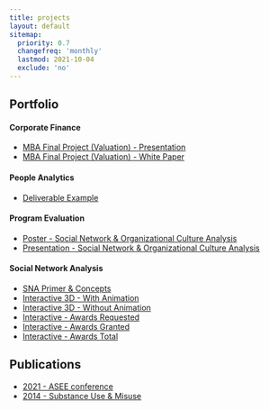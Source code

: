 ```yaml
---
title: projects
layout: default
sitemap:
  priority: 0.7
  changefreq: 'monthly'
  lastmod: 2021-10-04
  exclude: 'no'
---
```


## Portfolio

#### Corporate Finance
- <a href="https://pinedo.org/projects/CorpFin%20-%20LUV%20valuation%20-%20presentation.pdf" target="_blank" rel="noopener noreferrer">MBA Final Project (Valuation) - Presentation</a>
- <a href="https://pinedo.org/projects/CorpFin%20-%20LUV%20valuation%20-%20white%20paper.pdf" target="_blank" rel="noopener noreferrer">MBA Final Project (Valuation) - White Paper</a>

#### People Analytics
- <a href="https://pinedo.org/projects/People%20Analytics%20Case%20Study%20Sample.pdf" target="_blank" rel="noopener noreferrer">Deliverable Example</a>

#### Program Evaluation
- <a href="https://pinedo.org/projects/ASEE2021_Poster_Kacz_Pinedo.pdf" target="_blank" rel="noopener noreferrer">Poster - Social Network & Organizational Culture Analysis</a>
- <a href="https://pinedo.org/projects/ASEE2021_Presentation_Kacz_Pinedo.pdf" target="_blank" rel="noopener noreferrer">Presentation - Social Network & Organizational Culture Analysis</a>

#### Social Network Analysis
- <a href="https://pinedo.org/projects/Generic_description_SNA.pdf" target="_blank" rel="noopener noreferrer">SNA Primer & Concepts</a>
- <a href="https://pinedo.org/projects/graphjs_animation_without_labels.html" target="_blank" rel="noopener noreferrer">Interactive 3D - With Animation</a>
- <a href="https://pinedo.org/projects/graphjs_without_labels.html" target="_blank" rel="noopener noreferrer">Interactive 3D - Without Animation</a>
- <a href="https://pinedo.org/projects/interactive_graph_1_no_labels.html" target="_blank" rel="noopener noreferrer">Interactive - Awards Requested</a>
- <a href="https://pinedo.org/projects/interactive_graph_2_no_labels.html" target="_blank" rel="noopener noreferrer">Interactive - Awards Granted</a>
- <a href="https://pinedo.org/projects/interactive_graph_3_no_labels.html" target="_blank" rel="noopener noreferrer">Interactive - Awards Total</a>

## Publications
- <a href="https://peer.asee.org/getting-things-done-in-data-intensive-inter-campus-research-initiatives-a-social-network-analysis-approach-to-understanding-and-building-effective-relationships-between-researchers-and-other-university-employees" target="_blank" rel="noopener noreferrer">2021 - ASEE conference</a>
- <a href="https://doi.org/10.3109/10826084.2013.852580" target="_blank" rel="noopener noreferrer">2014 - Substance Use & Misuse</a>

<!-- <a href="" target="_blank" rel="noopener noreferrer"></a> -->
